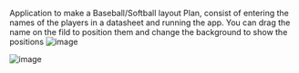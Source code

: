 Application to make a Baseball/Softball layout Plan, consist of entering the names of the players in a datasheet and running the app.
You can drag the name on the fild to position them and change the background to show the positions
![image](https://github.com/NATRIST-0/Softball_Layout_Plan_App/assets/167151443/8dfcce52-f4a4-45bd-b2dc-266adab7ab89)

![image](https://github.com/NATRIST-0/Softball_Layout_Plan_App/assets/167151443/7f885fcf-dd3d-4dc3-966a-aa408b7bc20f)
